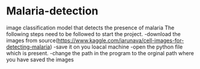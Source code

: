 # Malaria-detection
image classification model that detects the presence of malaria
The following steps need to be followed to start the project.
-download the images from source(https://www.kaggle.com/iarunava/cell-images-for-detecting-malaria)
-save it on you loacal machine
-open the python file which is present.
-change the path in the program to the orginal path where you have saved the images
